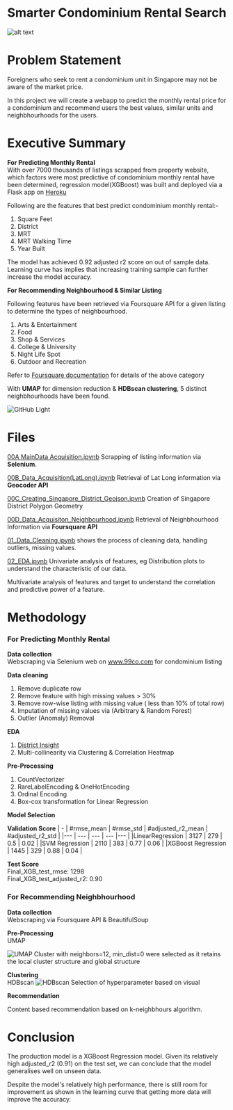 #  Smarter Condominium Rental Search
![alt text](https://www.ura.gov.sg/-/media/Corporate/Planning/Master-Plan/Housing/Housing_3.jpg?h=400&la=en&w=640)

# Problem Statement
Foreigners who seek to rent a condominium unit in Singapore may not be aware of the market price.

In this project we will create a webapp to predict the monthly rental price for a condominium and recommend users the best values, similar units and neighbhourhoods for the users.

# Executive Summary

**For Predicting Monthly Rental**
<br>With over 7000 thousands of listings scrapped from property website,  which factors were most predictive of condominium monthly rental have been determined, regression model(XGBoost) was built and deployed via a Flask app on [Heroku](https://smartercondosearch.herokuapp.com/predict)

Following are the features that best predict condominium monthly rental:-

1. Square Feet
2. District
3. MRT
4. MRT Walking Time
5. Year Built

The model has achieved 0.92 adjusted r2 score on out of sample data. Learning curve has implies that increasing training sample can further increase the model accuracy.


**For Recommending Neighbourhood & Similar Listing**

Following features have been retrieved via Foursquare API for a given listing to determine the types of neighbourhood.

1. Arts & Entertainment
2. Food
3. Shop & Services
4. College & University
5. Night Life Spot
6. Outdoor and Recreation

Refer to [Foursquare documentation](https://developer.foursquare.com/docs/build-with-foursquare/categories/) for details of the above category

With **UMAP** for dimension reduction & **HDBscan clustering**, 5 distinct neighbhourhoods have been found.

![GitHub Light](https://github.com/Joseph-Gan/SingaporeCondoRental/blob/main/Picture/cluster.png#gh-dark-mode-only)


# Files

[00A MainData Acquisition.ipynb](00A_MainData_Acquisition.ipynb)
Scrapping of listing information via **Selenium**.

[00B_Data_Acquisition(LatLong).ipynb](00B_Data_Acquisition(LatLong).ipynb)
Retrieval of Lat Long information via **Geocoder API**

[00C_Creating_Singapore_District_Geojson.ipynb](00C_Creating_Singapore_District_Geojson.ipynb)
Creation of Singapore District Polygon Geometry

[00D_Data_Acquisiton_Neighbourhood.ipynb](00D_Data_Acquisiton_Neighbourhood.ipynb)
Retrieval of Neighbhourhood Information via **Foursquare API**

[01_Data_Cleaning.ipynb](01_Data_Cleaning.ipynb)
shows the process of cleaning data, handling outliers, missing values.

[02_EDA.ipynb](02_EDA.ipynb)
Univariate analysis of features, eg Distribution plots to understand the characteristic of our data.

Multivariate analysis of features and target to understand the correlation and predictive power of a feature.

# Methodology

### For Predicting Monthly Rental
**Data collection**
<br> Webscraping via Selenium web on www.99co.com for condominium listing

**Data cleaning**
1. Remove duplicate row
2. Remove feature with high missing values > 30%
3. Remove row-wise listing with missing value ( less than 10% of total row)
4. Imputation of missing values via (Arbitrary & Random Forest)
5. Outlier (Anomaly) Removal

**EDA**
1. [District Insight](https://github.com/Joseph-Gan/SingaporeCondoRental/blob/main/Picture/Analysis_map.html)
2. Multi-collinearity via Clustering & Correlation Heatmap

**Pre-Processing**
1. CountVectorizer
2. RareLabelEncoding & OneHotEncoding
3. Ordinal Encoding
4. Box-cox transformation  for Linear Regression

**Model Selection**

**Validation Score**
| - | #rmse_mean | #rmse_std | #adjusted_r2_mean | #adjusted_r2_std |
|--- | --- | --- | --- |--- |
|LinearRegression | 3127 | 279 | 0.5 | 0.02 |
|SVM Regression | 2110 | 383 | 0.77 | 0.06 |
|XGBoost Regression | 1445 | 329 | 0.88 | 0.04 |

**Test Score**
<br>Final_XGB_test_rmse: 1298
<br>Final_XGB_test_adjusted_r2: 0.90

### For Recommending Neighbhourhood
**Data collection**
<br> Webscraping via Foursquare API & BeautifulSoup

 **Pre-Processing**
 <br>UMAP

![UMAP](https://github.com/Joseph-Gan/SingaporeCondoRental/blob/main/Picture/UMAP.png#gh-dark-mode-only)
Cluster with neighbors=12, min_dist=0 were selected as it retains the local cluster structure and global structure

 **Clustering**
 <br>HDBscan
![HDBscan](https://github.com/Joseph-Gan/SingaporeCondoRental/blob/main/Picture/HDBscan.png#gh-dark-mode-only)
Selection of hyperparameter based on visual


 **Recommendation**

 Content based recommendation based on k-neighbhours algorithm.

# Conclusion
The production model is a XGBoost Regression model. Given its relatively high adjusted_r2 (0.91) on the test set, we can conclude that the model generalises well on unseen data.


Despite the model's relatively high performance, there is still room for improvement as shown in the learning curve that getting more data will improve the accuracy.
